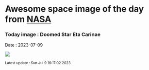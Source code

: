 
# Awesome space image of the day from [NASA](https://api.nasa.gov/)

### Today image : Doomed Star Eta Carinae
Date : 2023-07-09

![](https://apod.nasa.gov/apod/image/2307/EtaCarinae_HubbleSchmidt_960.jpg)

<small>Latest update : Sun Jul  9 16:17:02 2023</small>
        